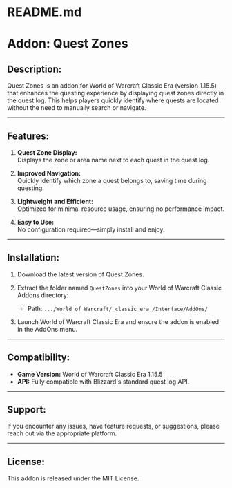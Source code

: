 # README.md

# Addon: Quest Zones

## Description:

Quest Zones is an addon for World of Warcraft Classic Era (version 1.15.5) that enhances the questing experience by displaying quest zones directly in the quest log. This helps players quickly identify where quests are located without the need to manually search or navigate.

---

## Features:

1. **Quest Zone Display:**  
   Displays the zone or area name next to each quest in the quest log.

2. **Improved Navigation:**  
   Quickly identify which zone a quest belongs to, saving time during questing.

3. **Lightweight and Efficient:**  
   Optimized for minimal resource usage, ensuring no performance impact.

4. **Easy to Use:**  
   No configuration required—simply install and enjoy.

---

## Installation:

1. Download the latest version of Quest Zones.

2. Extract the folder named `QuestZones` into your World of Warcraft Classic Addons directory:  
   - Path: `.../World of Warcraft/_classic_era_/Interface/AddOns/`

3. Launch World of Warcraft Classic Era and ensure the addon is enabled in the AddOns menu.

---

## Compatibility:

- **Game Version:** World of Warcraft Classic Era 1.15.5  
- **API:** Fully compatible with Blizzard's standard quest log API.

---

## Support:

If you encounter any issues, have feature requests, or suggestions, please reach out via the appropriate platform.

---

## License:

This addon is released under the MIT License.
